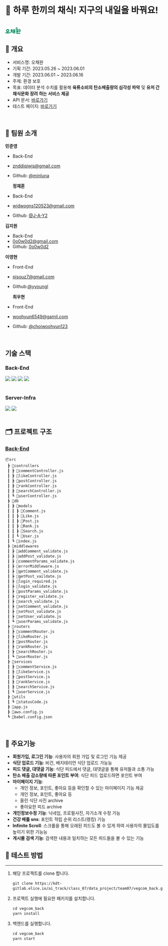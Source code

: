 # 🌱 하루 한끼의 채식! 지구의 내일을 바꿔요!

<br/>

<img src="./front/public/logoshort.png" alt="logo" width="10%" />

<br/>

## 📄 개요

-   서비스명: 오채완
-   기획 기간: 2023.05.26 ~ 2023.06.01
-   개발 기간: 2023.06.01 ~ 2023.06.16
-   주제: 환경 보호
-   목표: 데이터 분석 수치를 활용해 **육류소비의 탄소배출량의 심각성 파악** 및 **유저 간 채식문화 장려 하는 서비스 제공**
-   API 문서: [바로가기](https://docs.google.com/spreadsheets/d/1t-DNUbVY4GI5NZWTBwCLrzPFFoJMj4t_p9wfY_jemhA/edit?usp=sharing)
-   테스트 페이지: [바로가기](http://kdt-ai7-team07.elicecoding.com/)

<br/>

## 🫶 팀원 소개

**민준영**

-   Back-End
-   znddiqjwjs@gmail.com
-   Github: [@minluna](https://github.com/minluna)

    **정재훈**

-   Back-End
-   wjdwogns120523@gmail.com
-   Github: [@J-A-Y2](https://github.com/J-A-Y2)

**김지원**

-   Back-End
-   0o0w0d2@gmail.com
-   Github: [0o0w0d2](https://github.com/0o0w0d2)

**이영현**

-   Front-End
-   pisouz7@gmail.com
-   Github:[@yyoungl](https://github.com/yyoungl)

    **최우현**

-   Front-End
-   woohyun6549@gamil.com
-   Github: [@choiwoohyun123](https://github.com/choiwoohyun123)

<br/>

## 기술 스택

### Back-End

<div>
<img src="https://img.shields.io/badge/JavaScript-F7DF1E?style=flat-square&logo=JavaScript&logoColor=white"/>
<img src="https://img.shields.io/badge/Node.js-339933?style=flat-square&logo=Node.js&logoColor=white"/>
<img src="https://img.shields.io/badge/Express-000000?style=flat-square&logo=express&logoColor=white"/>
<img src="https://img.shields.io/badge/MySQL-47A248?style=flat-square&logo=MySQL&logoColor=white"/>
</div>

<br />

### Server-Infra

<div>
<img src="https://img.shields.io/badge/Nginx-009639?style=flat-square&logo=nginx&logoColor=white"/>
<img src="https://img.shields.io/badge/pm2-2B037A?style=flat-square&logo=pm2&logoColor=white"/>
</div>
<br />

## 🗂 프로젝트 구조

### [Back-End](#)

```
📦src
 ┣ 📂controllers
 ┃ ┣ 📜commentController.js
 ┃ ┣ 📜likeController.js
 ┃ ┣ 📜postController.js
 ┃ ┣ 📜rankController.js
 ┃ ┣ 📜searchController.js
 ┃ ┗ 📜userController.js
 ┣ 📂db
 ┃ ┣ 📂models
 ┃ ┃ ┣ 📜Comment.js
 ┃ ┃ ┣ 📜Like.js
 ┃ ┃ ┣ 📜Post.js
 ┃ ┃ ┣ 📜Rank.js
 ┃ ┃ ┣ 📜Search.js
 ┃ ┃ ┗ 📜User.js
 ┃ ┗ 📜index.js
 ┣ 📂middlewares
 ┃ ┣ 📜addComment_validate.js
 ┃ ┣ 📜addPost_validate.js
 ┃ ┣ 📜commentParams_validate.js
 ┃ ┣ 📜errorMiddleware.js
 ┃ ┣ 📜getComment_validate.js
 ┃ ┣ 📜getPost_vaildate.js
 ┃ ┣ 📜login_required.js
 ┃ ┣ 📜login_validate.js
 ┃ ┣ 📜postParams_validate.js
 ┃ ┣ 📜register_validate.js
 ┃ ┣ 📜search_validate.js
 ┃ ┣ 📜setComment_validate.js
 ┃ ┣ 📜setPost_validate.js
 ┃ ┣ 📜setUser_validate.js
 ┃ ┗ 📜userParams_validate.js
 ┣ 📂routers
 ┃ ┣ 📜commentRouter.js
 ┃ ┣ 📜likeRouter.js
 ┃ ┣ 📜postRouter.js
 ┃ ┣ 📜rankRouter.js
 ┃ ┣ 📜searchRouter.js
 ┃ ┗ 📜userRouter.js
 ┣ 📂services
 ┃ ┣ 📜commentService.js
 ┃ ┣ 📜likeService.js
 ┃ ┣ 📜postService.js
 ┃ ┣ 📜rankService.js
 ┃ ┣ 📜searchService.js
 ┃ ┗ 📜userService.js
 ┣ 📂utils
 ┃ ┗ 📜statusCode.js
 ┣ 📜app.js
 ┣ 📜aws.config.js
 ┗ 📜babel.config.json
```

<br />

## 🔎 주요기능

-   **회원가입, 로그인 기능**: 사용자의 회원 가입 및 로그인 기능 제공
-   **식단 업로드 기능**: 비건, 베지테리언 식단 업로드 가능능
-   **피드 댓글, 대댓글 기능**: 식단 피드에서 댓글, 대댓글을 통해 유저들과 소통 가능
-   **탄소 배출 감소량에 따른 포인트 부여**: 식단 피드 업로드하면 포인트 부여
-   **마이페이지 기능**:
    -   개인 정보, 포인트, 좋아요 등을 확인할 수 있는 마이페이지 기능 제공
    -   개인 정보, 포인트, 좋아요 등
    -   올린 식단 사진 archive
    -   좋아요한 피드 archive
-   **개인정보수정 기능**: 닉네임, 프로필사진, 자기소개 수정 가능
-   **건강 배틀 sns**: 포인트 적립 순위 리스트(랭킹) 기능
-   **Infinite Scroll**: 스크롤을 통해 오래된 피드도 볼 수 있게 하여 사용자의 몰입도를 높이기 위한 기능능
-   **게시물 검색 기능**: 검색한 내용과 일치하는 모든 피드들을 볼 수 있는 기능

## 🏁 테스트 방법

---

1. 해당 프로젝트를 clone 합니다.

    ```
    git clone https://kdt-gitlab.elice.io/ai_track/class_07/data_project/team07/vegcom_back.git
    ```

2. 프로젝트 실행에 필요한 패키지를 설치합니다.

    ```
    cd vegcom_back
    yarn install
    ```

3. 백엔드를 실행합니다.

    ```
    cd vegcom_back
    yarn start
    ```
